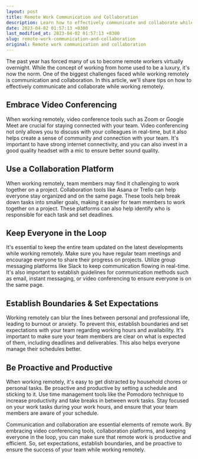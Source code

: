 ```yaml
---
layout: post
title: Remote Work Communication and Collaboration
description: Learn how to effectively communicate and collaborate while working remotely. Improve productivity and efficiency with these tips.
date: 2023-04-02 01:57:13 +0300
last_modified_at: 2023-04-02 01:57:13 +0300
slug: remote-work-communication-and-collaboration
original: Remote work communication and collaboration
---
```

The past year has forced many of us to become remote workers virtually overnight. While the concept of working from home used to be a luxury, it's now the norm. One of the biggest challenges faced while working remotely is communication and collaboration. In this article, we'll share tips on how to effectively communicate and collaborate while working remotely.

## Embrace Video Conferencing

When working remotely, video conference tools such as Zoom or Google Meet are crucial for staying connected with your team. Video conferencing not only allows you to discuss with your colleagues in real-time, but it also helps create a sense of community and connection with your team. It's important to have strong internet connectivity, and you can also invest in a good quality headset with a mic to ensure better sound quality.

## Use a Collaboration Platform

When working remotely, team members may find it challenging to work together on a project. Collaboration tools like Asana or Trello can help everyone stay organized and on the same page. These tools help break down tasks into smaller goals, making it easier for team members to work together on a project. These platforms can also help identify who is responsible for each task and set deadlines.

## Keep Everyone in the Loop

It's essential to keep the entire team updated on the latest developments while working remotely. Make sure you have regular team meetings and encourage everyone to share their progress on projects. Utilize group messaging platforms like Slack to keep communication flowing in real-time. It's also important to establish guidelines for communication methods such as email, instant messaging, or video conferencing to ensure everyone is on the same page.

## Establish Boundaries & Set Expectations

Working remotely can blur the lines between personal and professional life, leading to burnout or anxiety. To prevent this, establish boundaries and set expectations with your team regarding working hours and availability. It's important to make sure your team members are clear on what is expected of them, including deadlines and deliverables. This also helps everyone manage their schedules better.

## Be Proactive and Productive

When working remotely, it's easy to get distracted by household chores or personal tasks. Be proactive and productive by setting a schedule and sticking to it. Use time management tools like the Pomodoro technique to increase productivity and take breaks in between work tasks. Stay focused on your work tasks during your work hours, and ensure that your team members are aware of your schedule.

Communication and collaboration are essential elements of remote work. By embracing video conferencing tools, collaboration platforms, and keeping everyone in the loop, you can make sure that remote work is productive and efficient. So, set expectations, establish boundaries, and be proactive to ensure the success of your team while working remotely.